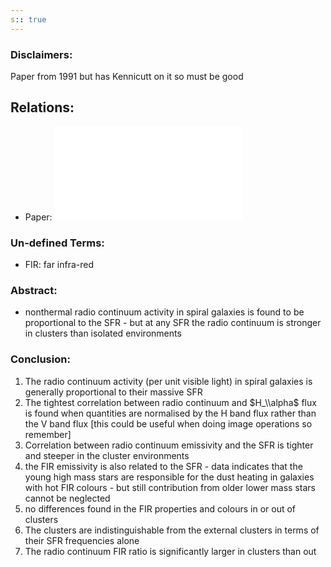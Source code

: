 ```yaml
---
s:: true
---
```

### Disclaimers:
Paper from 1991 but has Kennicutt on it so must be good

## Relations:
- Paper: ![Multifrequency Windows on Spiral Galaxies. I. UBV and H-alpha Aperture Photometry - G. Gavazzi & R. Kennicutt.1207G](../../../PDFs/Multifrequency%20Windows%20on%20Spiral%20Galaxies.%20I.%20UBV%20and%20H-alpha%20Aperture%20Photometry%20-%20G.%20Gavazzi%20&%20R.%20Kennicutt.1207G.md)

### Un-defined Terms:
- FIR: far infra-red

### Abstract:

- nonthermal radio continuum activity in spiral galaxies is found to be proportional to the SFR - but at any SFR the radio continuum is stronger in clusters than isolated environments


### Conclusion:

1. The radio continuum activity (per unit visible light) in spiral galaxies is generally proportional to their massive SFR
2. The tightest correlation between radio continuum and $H_\\alpha$ flux is found when quantities are normalised by the H band flux rather than the V band flux [this could be useful when doing image operations so remember]
3. Correlation between radio continuum emissivity and the SFR is tighter and steeper in the cluster environments 
4. the FIR emissivity is also related to the SFR - data indicates that the young high mass stars are responsible for the dust heating in galaxies with hot FIR colours - but still contribution from older lower mass stars cannot be neglected
5. no differences found in the FIR properties and colours in or out of clusters
6. The clusters are indistinguishable from the external clusters in terms of their SFR frequencies alone
7. The radio continuum FIR ratio is significantly larger in clusters than out